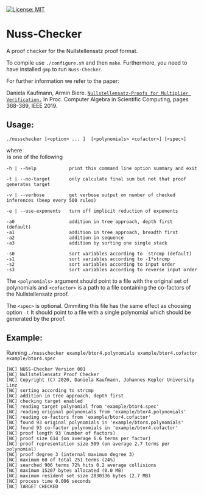 [![License: MIT](https://img.shields.io/badge/License-MIT-yellow.svg)](https://opensource.org/licenses/MIT)

Nuss-Checker 
==============================================

A proof checker for the Nullstellensatz proof format. 


To compile use `./configure.sh` and then `make`.
Furthermore, you need to have installed `gmp` to run `Nuss-Checker`.

For further information we refer to the paper:

Daniela Kaufmann, Armin Biere. 
 [`Nullstellensatz-Proofs for Multiplier Verification.`](http://fmv.jku.at/papers/KaufmannBiere-CASC20.pdf)
In Proc. Computer Algebra in Scientific Computing, pages 368-389, IEEE 2019.

Usage: 
----------------------------------

`./nusschecker [<option> ... ]  [<polynomials> <cofactor>] [<spec>]`

where <option> is one of the following

  
  `-h | --help            print this command line option summary and exit`  

  `-t | --no-target       only calculate final sum but not that proof generates target`  

  `-v | --verbose         get verbose output on number of checked inferences (beep every 500 rules)`  

  `-e | --use-exponents   turn off implicit reduction of exponents`  

  `-a0                    addition in tree approach, depth first (default)`  
  `-a1                    addition in tree approach, breadth first`  
  `-a2                    addition in sequence`  
  `-a3                    addition by sorting one single stack`  

  `-s0                    sort variables according to  strcmp (default)`  
  `-s1                    sort variables according to -1*strcmp`   
  `-s2                    sort variables according to input order`  
  `-s3                    sort variables according to reverse input order`  
  

The `<polynomials>` argument should point to a file with the
original set of polynomials and `<cofactor>` is a path to a file
containing the co-factors of the Nullstellensatz proof.

The `<spec>` is optional. Ommiting this file has the same effect as choosing option `-t`
It should point to a file with a single polynomial which
should be generated by the proof.
  
Example: 
----------------------------------------
Running `./nusschecker example/btor4.polynomials example/btor4.cofactor example/btor4.spec`
 
`[NC] NUSS-Checker Version 001`  
`[NC] Nullstellensatz Proof Checker`  
`[NC] Copyright (C) 2020, Daniela Kaufmann, Johannes Kepler University Linz`  
`[NC] sorting according to strcmp `  
`[NC] addition in tree approach, depth first`    
`[NC] checking target enabled`  
`[NC] reading target polynomial from 'example/btor4.spec'`  
`[NC] reading original polynomials from 'example/btor4.polynomials'`  
`[NC] reading co-factors from 'example/btor4.cofactor'`  
`[NC] found 93 original polynomials in 'example/btor4.polynomials'`  
`[NC] found 93 co-factor polynomials in 'example/btor4.cofactor'`  
`[NC] proof length 93 (number of factors)`  
`[NC] proof size 614 (on average 6.6 terms per factor)`  
`[NC] proof representation size 509 (on average 2.7 terms per polynomial)`  
`[NC] proof degree 3 (internal maximum degree 3)`  
`[NC] maximum 60 of total 251 terms (24%)`  
`[NC] searched 906 terms 72% hits 0.2 average collisions`  
`[NC] maximum 15207 bytes allocated (0.0 MB)`  
`[NC] maximum resident set size 2830336 bytes (2.7 MB)`  
`[NC] process time 0.006 seconds`  
`[NC] TARGET CHECKED`  
